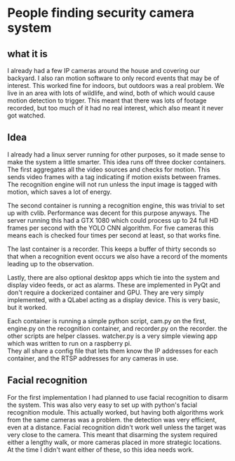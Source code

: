 # People finding security camera system

## what it is
I already had a few IP cameras around the house and covering our backyard.  I also ran motion software to only record events that may be of interest.  This worked fine for indoors, but outdoors was a real problem.  We live in an area with lots of wildlife, and wind, both of which would cause motion detection to trigger.  This meant that there was lots of footage recorded, but too much of it had no real interest, which also meant it never got watched.  

## Idea
I already had a linux server running for other purposes, so it made sense to make the system a little smarter.  This idea runs off three docker containers.  The first aggregates all the video sources and checks for motion.  This sends video frames with a tag indicating if motion exists between frames.  The recognition engine will not run unless the input image is tagged with motion, which saves a lot of energy.  

The second container is running a recognition engine, this was trivial to set up with cvlib.  Performance was decent for this purpose anyways.  The server running this had a GTX 1080 which could process up to 24 full HD frames per second with the YOLO CNN algorithm.  For five cameras this means each is checked four times per second at least, so that works fine.  

The last container is a recorder.  This keeps a buffer of thirty seconds so that when a recognition event occurs we also have a record of the moments leading up to the observation.  

Lastly, there are also optional desktop apps which tie into the system and display video feeds, or act as alarms.  These are implemented in PyQt and don't require a dockerized container and GPU.  They are very simply implemented, with a QLabel acting as a display device.  This is very basic, but it worked.  

Each container is running a simple python script, cam.py on the first, engine.py on the recognition container, and recorder.py on the recorder.  the other scripts are helper classes.  watcher.py is a very simple viewing app which was written to run on a raspberry pi.  
They all share a config file that lets them know the IP addresses for each container, and the RTSP addresses for any cameras in use.  

## Facial recognition
For the first implementation I had planned to use facial recognition to disarm the system.  This was also very easy to set up with python's facial recognition module.  This actually worked, but having both algorithms work from the same cameras was a problem.  the detection was very efficient, even at a distance.  Facial recognition didn't work well unless the target was very close to the camera.  This meant that disarming the system required either a lengthy walk, or more cameras placed in more strategic locations.  At the time I didn't want either of these, so this idea needs work.  

